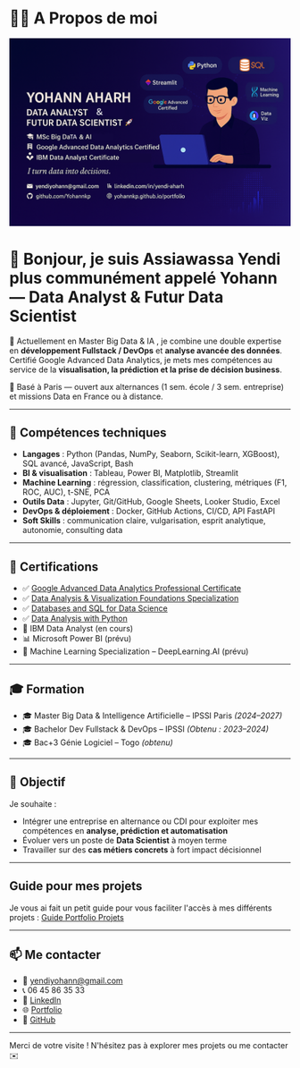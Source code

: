 # 🙋🏿 A Propos de moi
![Bannière](./banniere2.png)

# 👋 Bonjour, je suis Assiawassa Yendi plus communément appelé Yohann — Data Analyst & Futur Data Scientist

🎯 Actuellement en Master Big Data & IA , je combine une double expertise en **développement Fullstack / DevOps** et **analyse avancée des données**.  
Certifié Google Advanced Data Analytics, je mets mes compétences au service de la **visualisation, la prédiction et la prise de décision business**.

📍 Basé à Paris — ouvert aux alternances (1 sem. école / 3 sem. entreprise) et missions Data en France ou à distance.

---

## 🧠 Compétences techniques

- **Langages** : Python (Pandas, NumPy, Seaborn, Scikit-learn, XGBoost), SQL avancé, JavaScript, Bash
- **BI & visualisation** : Tableau, Power BI, Matplotlib, Streamlit
- **Machine Learning** : régression, classification, clustering, métriques (F1, ROC, AUC), t-SNE, PCA
- **Outils Data** : Jupyter, Git/GitHub, Google Sheets, Looker Studio, Excel
- **DevOps & déploiement** : Docker, GitHub Actions, CI/CD, API FastAPI
- **Soft Skills** : communication claire, vulgarisation, esprit analytique, autonomie, consulting data

---

## 📜 Certifications

- ✅ [Google Advanced Data Analytics Professional Certificate](https://www.credly.com/badges/8ed72404-fd7d-469e-9630-b75fe195b5fb/public_url)
- ✅ [Data Analysis & Visualization Foundations Specialization](https://www.credly.com/badges/f4d17383-ca2f-41ef-b96f-4ec67793c7b9/public_url)
- ✅ [Databases and SQL for Data Science](https://www.credly.com/badges/e79047b5-a040-474e-bbac-a12a781a4e1f/public_url)
- ✅ [Data Analysis with Python](https://www.credly.com/badges/13e0b9e8-eedf-4d96-95ae-b6dc42e4da21/public_url)
- 📁 IBM Data Analyst (en cours)
- 📊 Microsoft Power BI (prévu)
- 🧠 Machine Learning Specialization – DeepLearning.AI (prévu)

---

## 🎓 Formation

- 🎓 Master Big Data & Intelligence Artificielle – IPSSI Paris *(2024–2027)*
- 🎓 Bachelor Dev Fullstack & DevOps – IPSSI *(Obtenu : 2023–2024)*
- 🎓 Bac+3 Génie Logiciel – Togo *(obtenu)*

---

## 🚀 Objectif

Je souhaite :
- Intégrer une entreprise en alternance ou CDI pour exploiter mes compétences en **analyse, prédiction et automatisation**
- Évoluer vers un poste de **Data Scientist** à moyen terme
- Travailler sur des **cas métiers concrets** à fort impact décisionnel

---
## Guide pour mes projets
Je vous ai fait un petit guide pour vous faciliter l'accès à mes différents projets :
[Guide Portfolio Projets](https://github.com/Yohannkp/Portfolio-Guide)  

---


## 📫 Me contacter

- 📧 yendiyohann@gmail.com  
- 📞 06 45 86 35 33  
- 💼 [LinkedIn](https://linkedin.com/in/yendi-aharh-a9b2992a8)  
- 🌐 [Portfolio](https://yohannkp.github.io/portfolio/)  
- 🐙 [GitHub](https://github.com/Yohannkp)

---

Merci de votre visite ! N'hésitez pas à explorer mes projets ou me contacter ✉️
